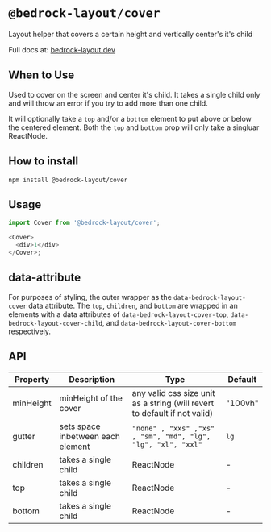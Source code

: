 # `@bedrock-layout/cover`

Layout helper that covers a certain height and vertically center's it's child

Full docs at: [bedrock-layout.dev](https://bedrock-layout.dev/)

## When to Use

Used to cover on the screen and center it's child. It takes a single child only and will throw an error if you try to add more than one child.

It will optionally take a `top` and/or a `bottom` element to put above or below the centered element. Both the `top` and `bottom` prop will only take a singluar ReactNode.

## How to install

`npm install @bedrock-layout/cover`

## Usage

```javascript
import Cover from '@bedrock-layout/cover';

<Cover>
  <div>1</div>
</Cover>;
```

## data-attribute

For purposes of styling, the outer wrapper as the `data-bedrock-layout-cover` data attribute. The `top`, `children`, and `bottom` are wrapped in an elements with a data attributes of `data-bedrock-layout-cover-top`, `data-bedrock-layout-cover-child`, and `data-bedrock-layout-cover-bottom` respectively.

## API

| Property  | Description                       | Type                                                                      | Default |
| --------- | --------------------------------- | ------------------------------------------------------------------------- | ------- |
| minHeight | minHeight of the cover            | any valid css size unit as a string (will revert to default if not valid) | "100vh" |
| gutter    | sets space inbetween each element | `"none" , "xxs" ,"xs" , "sm", "md", "lg", "lg", "xl", "xxl"`              | `lg`    |
| children  | takes a single child              | ReactNode                                                                 | -       |
| top       | takes a single child              | ReactNode                                                                 | -       |
| bottom    | takes a single child              | ReactNode                                                                 | -       |
